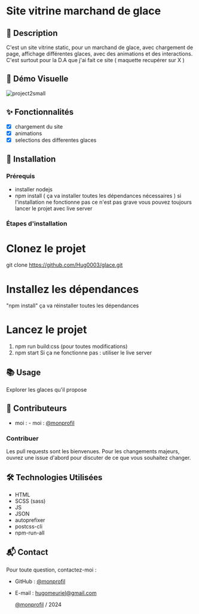 # Site vitrine marchand de glace

## 📄 Description
C'est un site vitrine static, pour un marchand de glace, avec chargement de page, affichage différentes glaces, avec des animations et des interactions.
C'est surtout pour la D.A que j'ai fait ce site ( maquette recupérer sur X )

## 🎥 Démo Visuelle
![project2small](https://github.com/user-attachments/assets/26dd10ae-f9d1-4fdb-a4bb-38fabb7e7bf4)

## ✨ Fonctionnalités
- [x] chargement du site
- [x] animations
- [x] selections des differentes glaces

## 🚀 Installation
### Prérequis
- installer nodejs
- npm install ( ça va installer toutes les dépendances nécessaires ) si l'installation ne fonctionne pas ce n'est pas grave vous pouvez toujours lancer le projet avec live server

### Étapes d'installation
# Clonez le projet
git clone https://github.com/Hug0003/glace.git

# Installez les dépendances
"npm install"
ça va réinstaller toutes les dépendances

# Lancez le projet
1. npm run build:css (pour toutes modifications) 
2. npm start
   Si ça ne fonctionne pas : utiliser le live server

## 📚 Usage
Explorer les glaces qu'il propose

## 👥 Contributeurs

- moi : - moi : [@monprofil](https://github.com/Hug0003)  

### Contribuer
Les pull requests sont les bienvenues. Pour les changements majeurs, ouvrez une issue d'abord pour discuter de ce que vous souhaitez changer.  


## 🛠️ Technologies Utilisées

- HTML 
- SCSS (sass)
- JS
- JSON
- autoprefixer
- postcss-cli
- npm-run-all

## 📬 Contact
Pour toute question, contactez-moi :  
- GitHub : [@monprofil](https://github.com/Hug0003)  
- E-mail : hugomeuriel@gmail.com


  [@monprofil](https://github.com/Hug0003) / 2024

